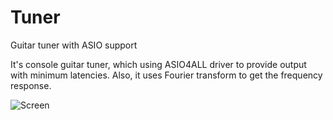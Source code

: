 # Tuner
Guitar tuner with ASIO support 

It's console guitar tuner, which using ASIO4ALL driver to provide output with minimum latencies. Also, it uses Fourier transform to get the frequency response.

![Screen](https://habrastorage.org/webt/_x/sr/bo/_xsrbouxytddbwxft7junk6tcvc.png)
